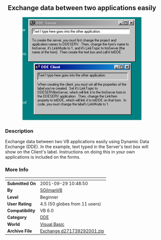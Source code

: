 ﻿<div align="center">

## Exchange data between two applications easily

<img src="PIC2001929149208324.gif">
</div>

### Description

Exchange data between two VB applications easily using Dynamic Data Exchange (DDE). In the example, text typed in the Server's text box will show on the Client's label. Instructions on doing this in your own applications is included on the forms.
 
### More Info
 


<span>             |<span>
---                |---
**Submitted On**   |2001-09-29 10:48:50
**By**             |[SGilmanVB](https://github.com/Planet-Source-Code/PSCIndex/blob/master/ByAuthor/sgilmanvb.md)
**Level**          |Beginner
**User Rating**    |4.5 (50 globes from 11 users)
**Compatibility**  |VB 6\.0
**Category**       |[DDE](https://github.com/Planet-Source-Code/PSCIndex/blob/master/ByCategory/dde__1-28.md)
**World**          |[Visual Basic](https://github.com/Planet-Source-Code/PSCIndex/blob/master/ByWorld/visual-basic.md)
**Archive File**   |[Exchange d271739292001\.zip](https://github.com/Planet-Source-Code/sgilmanvb-exchange-data-between-two-applications-easily__1-27646/archive/master.zip)








